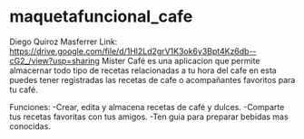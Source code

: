 # maquetafuncional_cafe
Diego Quiroz Masferrer
Link: https://drive.google.com/file/d/1Hl2Ld2grV1K3ok6y3Bpt4Kz6db--cG2_/view?usp=sharing
Mister Café es una aplicacion que permite almacernar todo tipo de recetas relacionadas a tu hora del cafe
en esta puedes tener registradas las recetas de cafe o acompañantes favoritos para tu café.

Funciones:
-Crear, edita y almacena recetas de café y dulces.
-Comparte tus recetas favoritas con tus amigos.
-Ten guia para preparar bebidas mas conocidas.